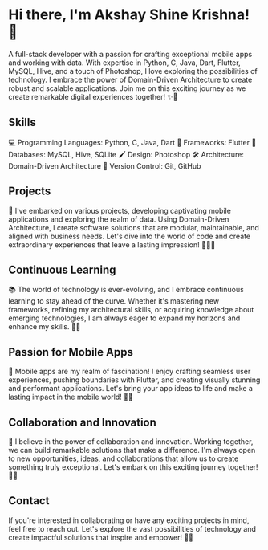 # Hi there, I'm Akshay Shine Krishna! 👋
A full-stack developer with a passion for crafting exceptional mobile apps and working with data. With expertise in Python, C, Java, Dart, Flutter, MySQL, Hive, and a touch of Photoshop, I love exploring the possibilities of technology. I embrace the power of Domain-Driven Architecture to create robust and scalable applications. Join me on this exciting journey as we create remarkable digital experiences together! ✨🚀

## Skills
💻 Programming Languages: Python, C, Java, Dart
📱 Frameworks: Flutter
🔮 Databases: MySQL, Hive, SQLite
🖌️ Design: Photoshop
🛠️ Architecture: Domain-Driven Architecture
🚀 Version Control: Git, GitHub


## Projects
🌟 I've embarked on various projects, developing captivating mobile applications and exploring the realm of data. Using Domain-Driven Architecture, I create software solutions that are modular, maintainable, and aligned with business needs. Let's dive into the world of code and create extraordinary experiences that leave a lasting impression! 📱🚀✨

## Continuous Learning
📚 The world of technology is ever-evolving, and I embrace continuous learning to stay ahead of the curve. Whether it's mastering new frameworks, refining my architectural skills, or acquiring knowledge about emerging technologies, I am always eager to expand my horizons and enhance my skills. 🧠💡

## Passion for Mobile Apps
📱 Mobile apps are my realm of fascination! I enjoy crafting seamless user experiences, pushing boundaries with Flutter, and creating visually stunning and performant applications. Let's bring your app ideas to life and make a lasting impact in the mobile world! 🌟📱

## Collaboration and Innovation
🤝 I believe in the power of collaboration and innovation. Working together, we can build remarkable solutions that make a difference. I'm always open to new opportunities, ideas, and collaborations that allow us to create something truly exceptional. Let's embark on this exciting journey together! 🌟🚀

## Contact
If you're interested in collaborating or have any exciting projects in mind, feel free to reach out. Let's explore the vast possibilities of technology and create impactful solutions that inspire and empower! 🌌✨

